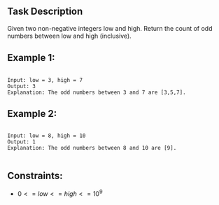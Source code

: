 ## Task Description

Given two non-negative integers low and high. Return the count of odd numbers between low and high (inclusive).

 

## Example 1:
```

Input: low = 3, high = 7
Output: 3
Explanation: The odd numbers between 3 and 7 are [3,5,7].
```
## Example 2:
```

Input: low = 8, high = 10
Output: 1
Explanation: The odd numbers between 8 and 10 are [9].
 

```
## Constraints:
- $0 <= low <= high <= 10^9$  
